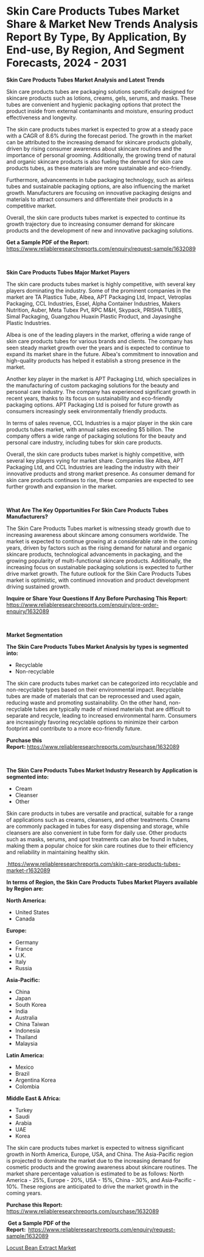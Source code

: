 <p><h1>Skin Care Products Tubes Market Share & Market New Trends Analysis Report By Type, By Application, By End-use, By Region, And Segment Forecasts, 2024 - 2031</h1></p><p><strong>Skin Care Products Tubes Market Analysis and Latest Trends</strong></p>
<p><p>Skin care products tubes are packaging solutions specifically designed for skincare products such as lotions, creams, gels, serums, and masks. These tubes are convenient and hygienic packaging options that protect the product inside from external contaminants and moisture, ensuring product effectiveness and longevity.</p><p>The skin care products tubes market is expected to grow at a steady pace with a CAGR of 8.6% during the forecast period. The growth in the market can be attributed to the increasing demand for skincare products globally, driven by rising consumer awareness about skincare routines and the importance of personal grooming. Additionally, the growing trend of natural and organic skincare products is also fueling the demand for skin care products tubes, as these materials are more sustainable and eco-friendly.</p><p>Furthermore, advancements in tube packaging technology, such as airless tubes and sustainable packaging options, are also influencing the market growth. Manufacturers are focusing on innovative packaging designs and materials to attract consumers and differentiate their products in a competitive market.</p><p>Overall, the skin care products tubes market is expected to continue its growth trajectory due to increasing consumer demand for skincare products and the development of new and innovative packaging solutions.</p></p>
<p><strong>Get a Sample PDF of the Report:&nbsp;</strong> <a href="https://www.reliableresearchreports.com/enquiry/request-sample/1632089">https://www.reliableresearchreports.com/enquiry/request-sample/1632089</a></p>
<p>&nbsp;</p>
<p><strong>Skin Care Products Tubes Major Market Players</strong></p>
<p><p>The skin care products tubes market is highly competitive, with several key players dominating the industry. Some of the prominent companies in the market are TA Plastics Tube, Albea, APT Packaging Ltd, Impact, Vetroplas Packaging, CCL Industries, Essel, Alpha Container Industries, Makers Nutrition, Auber, Meta Tubex Pvt, RPC M&H, Skypack, PRISHA TUBES, Simal Packaging, Guangzhou Huaxin Plastic Product, and Jayasinghe Plastic Industries.</p><p>Albea is one of the leading players in the market, offering a wide range of skin care products tubes for various brands and clients. The company has seen steady market growth over the years and is expected to continue to expand its market share in the future. Albea's commitment to innovation and high-quality products has helped it establish a strong presence in the market.</p><p>Another key player in the market is APT Packaging Ltd, which specializes in the manufacturing of custom packaging solutions for the beauty and personal care industry. The company has experienced significant growth in recent years, thanks to its focus on sustainability and eco-friendly packaging options. APT Packaging Ltd is poised for future growth as consumers increasingly seek environmentally friendly products.</p><p>In terms of sales revenue, CCL Industries is a major player in the skin care products tubes market, with annual sales exceeding $5 billion. The company offers a wide range of packaging solutions for the beauty and personal care industry, including tubes for skin care products.</p><p>Overall, the skin care products tubes market is highly competitive, with several key players vying for market share. Companies like Albea, APT Packaging Ltd, and CCL Industries are leading the industry with their innovative products and strong market presence. As consumer demand for skin care products continues to rise, these companies are expected to see further growth and expansion in the market.</p></p>
<p>&nbsp;</p>
<p><strong>What Are The Key Opportunities For Skin Care Products Tubes Manufacturers?</strong></p>
<p><p>The Skin Care Products Tubes market is witnessing steady growth due to increasing awareness about skincare among consumers worldwide. The market is expected to continue growing at a considerable rate in the coming years, driven by factors such as the rising demand for natural and organic skincare products, technological advancements in packaging, and the growing popularity of multi-functional skincare products. Additionally, the increasing focus on sustainable packaging solutions is expected to further drive market growth. The future outlook for the Skin Care Products Tubes market is optimistic, with continued innovation and product development driving sustained growth.</p></p>
<p><strong>Inquire or Share Your Questions If Any Before Purchasing This Report:</strong> <a href="https://www.reliableresearchreports.com/enquiry/pre-order-enquiry/1632089">https://www.reliableresearchreports.com/enquiry/pre-order-enquiry/1632089</a></p>
<p>&nbsp;</p>
<p><strong>Market Segmentation</strong></p>
<p><strong>The Skin Care Products Tubes Market Analysis by types is segmented into:</strong></p>
<p><ul><li>Recyclable</li><li>Non-recyclable</li></ul></p>
<p><p>The skin care products tubes market can be categorized into recyclable and non-recyclable types based on their environmental impact. Recyclable tubes are made of materials that can be reprocessed and used again, reducing waste and promoting sustainability. On the other hand, non-recyclable tubes are typically made of mixed materials that are difficult to separate and recycle, leading to increased environmental harm. Consumers are increasingly favoring recyclable options to minimize their carbon footprint and contribute to a more eco-friendly future.</p></p>
<p><strong>Purchase this Report:&nbsp;</strong><a href="https://www.reliableresearchreports.com/purchase/1632089">https://www.reliableresearchreports.com/purchase/1632089</a></p>
<p>&nbsp;</p>
<p><strong>The Skin Care Products Tubes Market Industry Research by Application is segmented into:</strong></p>
<p><ul><li>Cream</li><li>Cleanser</li><li>Other</li></ul></p>
<p><p>Skin care products in tubes are versatile and practical, suitable for a range of applications such as creams, cleansers, and other treatments. Creams are commonly packaged in tubes for easy dispensing and storage, while cleansers are also convenient in tube form for daily use. Other products such as masks, serums, and spot treatments can also be found in tubes, making them a popular choice for skin care routines due to their efficiency and reliability in maintaining healthy skin.</p></p>
<p><a href="https://www.reliableresearchreports.com/skin-care-products-tubes-market-r1632089">&nbsp;https://www.reliableresearchreports.com/skin-care-products-tubes-market-r1632089</a></p>
<p><strong>In terms of Region, the Skin Care Products Tubes Market Players available by Region are:</strong></p>
<p>
    <p> <strong> North America: </strong>
        <ul>
            <li>United States</li>
            <li>Canada</li>
        </ul>
        </p> 
    <p> <strong> Europe: </strong>
        <ul>
            <li>Germany</li>
            <li>France</li>
            <li>U.K.</li>
            <li>Italy</li>
            <li>Russia</li>
        </ul>
        </p> 
    <p> <strong> Asia-Pacific: </strong>
        <ul>
            <li>China</li>
            <li>Japan</li>
            <li>South Korea</li>
            <li>India</li>
            <li>Australia</li>
            <li>China Taiwan</li>
            <li>Indonesia</li>
            <li>Thailand</li>
            <li>Malaysia</li>
        </ul>
        </p> 
    <p> <strong> Latin America: </strong>
        <ul>
            <li>Mexico</li>
            <li>Brazil</li>
            <li>Argentina Korea</li>
            <li>Colombia</li>
        </ul>
        </p> 
    <p> <strong> Middle East & Africa: </strong>
        <ul>
            <li>Turkey</li>
            <li>Saudi</li>
            <li>Arabia</li>
            <li>UAE</li>
            <li>Korea</li>
        </ul>
    </p>
    </p>
<p><p>The skin care products tubes market is expected to witness significant growth in North America, Europe, USA, and China. The Asia-Pacific region is projected to dominate the market due to the increasing demand for cosmetic products and the growing awareness about skincare routines. The market share percentage valuation is estimated to be as follows: North America - 25%, Europe - 20%, USA - 15%, China - 30%, and Asia-Pacific - 10%. These regions are anticipated to drive the market growth in the coming years.</p></p>
<p><strong>Purchase this Report: </strong><a href="https://www.reliableresearchreports.com/purchase/1632089">https://www.reliableresearchreports.com/purchase/1632089</a></p>
<p>&nbsp;<strong>Get a Sample PDF of the Report:&nbsp;&nbsp;</strong><a href="https://www.reliableresearchreports.com/enquiry/request-sample/1632089">https://www.reliableresearchreports.com/enquiry/request-sample/1632089</a></p>
<p><strong></strong></p>
<p><p><a href="https://view.publitas.com/reportprime-1/locust-bean-extract-industry-analysis-report-its-market-size-share-trends-by-application-region-competitive-strategies-2024-2031/">Locust Bean Extract Market</a></p></p>